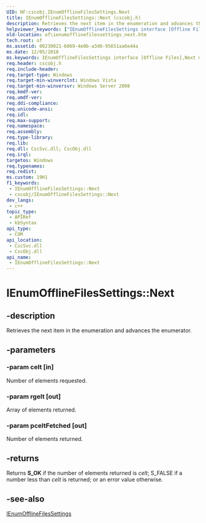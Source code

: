 ```yaml
---
UID: NF:cscobj.IEnumOfflineFilesSettings.Next
title: IEnumOfflineFilesSettings::Next (cscobj.h)
description: Retrieves the next item in the enumeration and advances the enumerator.
helpviewer_keywords: ["IEnumOfflineFilesSettings interface [Offline Files]","Next method","IEnumOfflineFilesSettings.Next","IEnumOfflineFilesSettings::Next","Next","Next method [Offline Files]","Next method [Offline Files]","IEnumOfflineFilesSettings interface","cscobj/IEnumOfflineFilesSettings::Next","of.ienumofflinefilessettings_next"]
old-location: of\ienumofflinefilessettings_next.htm
tech.root: of
ms.assetid: 00230021-6069-4e0b-a3d6-95651aa6e44a
ms.date: 12/05/2018
ms.keywords: IEnumOfflineFilesSettings interface [Offline Files],Next method, IEnumOfflineFilesSettings.Next, IEnumOfflineFilesSettings::Next, Next, Next method [Offline Files], Next method [Offline Files],IEnumOfflineFilesSettings interface, cscobj/IEnumOfflineFilesSettings::Next, of.ienumofflinefilessettings_next
req.header: cscobj.h
req.include-header: 
req.target-type: Windows
req.target-min-winverclnt: Windows Vista
req.target-min-winversvr: Windows Server 2008
req.kmdf-ver: 
req.umdf-ver: 
req.ddi-compliance: 
req.unicode-ansi: 
req.idl: 
req.max-support: 
req.namespace: 
req.assembly: 
req.type-library: 
req.lib: 
req.dll: CscSvc.dll; CscObj.dll
req.irql: 
targetos: Windows
req.typenames: 
req.redist: 
ms.custom: 19H1
f1_keywords:
 - IEnumOfflineFilesSettings::Next
 - cscobj/IEnumOfflineFilesSettings::Next
dev_langs:
 - c++
topic_type:
 - APIRef
 - kbSyntax
api_type:
 - COM
api_location:
 - CscSvc.dll
 - CscObj.dll
api_name:
 - IEnumOfflineFilesSettings::Next
---
```


# IEnumOfflineFilesSettings::Next


## -description

Retrieves the next item in the enumeration and advances the enumerator.

## -parameters

### -param celt [in]

Number of elements requested.

### -param rgelt [out]

Array of elements returned.

### -param pceltFetched [out]

Number of elements returned.

## -returns

Returns <b>S_OK</b> if the number of elements returned is <i>celt</i>; S_FALSE if a number less than <i>celt</i> is returned; or an error value otherwise.

## -see-also

<a href="/previous-versions/windows/desktop/api/cscobj/nn-cscobj-ienumofflinefilessettings">IEnumOfflineFilesSettings</a>

